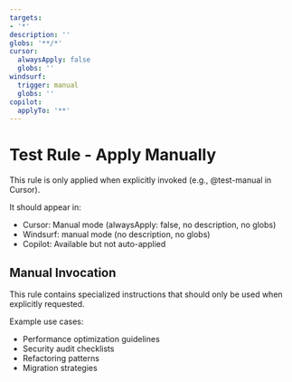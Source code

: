 ```yaml
---
targets:
- '*'
description: ''
globs: '**/*'
cursor:
  alwaysApply: false
  globs: ''
windsurf:
  trigger: manual
  globs: ''
copilot:
  applyTo: '**'
---
```


# Test Rule - Apply Manually

This rule is only applied when explicitly invoked (e.g., @test-manual in Cursor).

It should appear in:
- Cursor: Manual mode (alwaysApply: false, no description, no globs)
- Windsurf: manual mode (no description, no globs)
- Copilot: Available but not auto-applied

## Manual Invocation

This rule contains specialized instructions that should only be used when explicitly requested.

Example use cases:
- Performance optimization guidelines
- Security audit checklists
- Refactoring patterns
- Migration strategies

